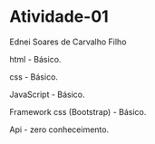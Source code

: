 # Atividade-01

Ednei Soares de Carvalho Filho 

html - Básico.

css - Básico.

JavaScript - Básico. 

Framework css (Bootstrap) - Básico. 

Api - zero conheceimento.
